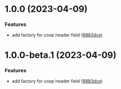# 1.0.0 (2023-04-09)


### Features

* add factory for coop header field ([9883dce](https://github.com/httpland/coop-middleware/commit/9883dce93304c704e29d59c8058a9edaf7ea8503))

# 1.0.0-beta.1 (2023-04-09)


### Features

* add factory for coop header field ([9883dce](https://github.com/httpland/coop-middleware/commit/9883dce93304c704e29d59c8058a9edaf7ea8503))
